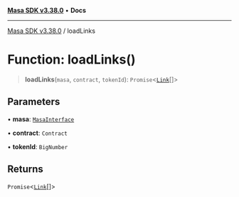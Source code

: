 [**Masa SDK v3.38.0**](../README.md) • **Docs**

***

[Masa SDK v3.38.0](../globals.md) / loadLinks

# Function: loadLinks()

> **loadLinks**(`masa`, `contract`, `tokenId`): `Promise`\<[`Link`](../type-aliases/Link.md)[]\>

## Parameters

• **masa**: [`MasaInterface`](../interfaces/MasaInterface.md)

• **contract**: `Contract`

• **tokenId**: `BigNumber`

## Returns

`Promise`\<[`Link`](../type-aliases/Link.md)[]\>
